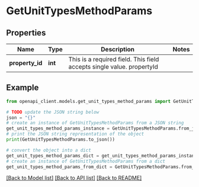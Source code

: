 # GetUnitTypesMethodParams


## Properties

Name | Type | Description | Notes
------------ | ------------- | ------------- | -------------
**property_id** | **int** | This is a required field. This field accepts single value. propertyId | 

## Example

```python
from openapi_client.models.get_unit_types_method_params import GetUnitTypesMethodParams

# TODO update the JSON string below
json = "{}"
# create an instance of GetUnitTypesMethodParams from a JSON string
get_unit_types_method_params_instance = GetUnitTypesMethodParams.from_json(json)
# print the JSON string representation of the object
print(GetUnitTypesMethodParams.to_json())

# convert the object into a dict
get_unit_types_method_params_dict = get_unit_types_method_params_instance.to_dict()
# create an instance of GetUnitTypesMethodParams from a dict
get_unit_types_method_params_from_dict = GetUnitTypesMethodParams.from_dict(get_unit_types_method_params_dict)
```
[[Back to Model list]](../README.md#documentation-for-models) [[Back to API list]](../README.md#documentation-for-api-endpoints) [[Back to README]](../README.md)


